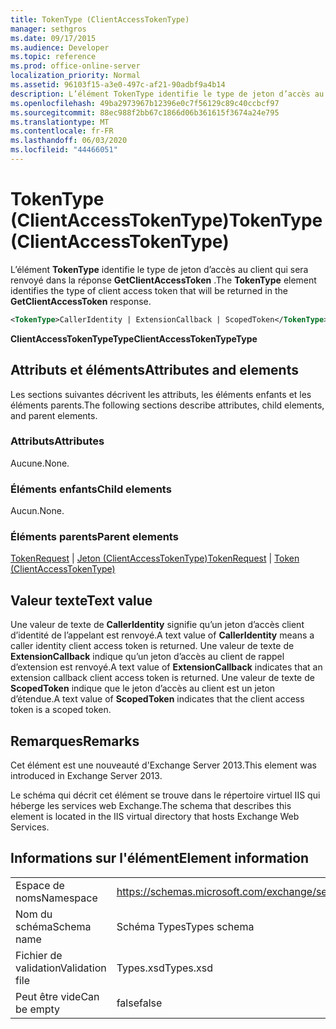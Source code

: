 ```yaml
---
title: TokenType (ClientAccessTokenType)
manager: sethgros
ms.date: 09/17/2015
ms.audience: Developer
ms.topic: reference
ms.prod: office-online-server
localization_priority: Normal
ms.assetid: 96103f15-a3e0-497c-af21-90adbf9a4b14
description: L’élément TokenType identifie le type de jeton d’accès au client qui sera renvoyé dans la réponse GetClientAccessToken.
ms.openlocfilehash: 49ba2973967b12396e0c7f56129c89c40ccbcf97
ms.sourcegitcommit: 88ec988f2bb67c1866d06b361615f3674a24e795
ms.translationtype: MT
ms.contentlocale: fr-FR
ms.lasthandoff: 06/03/2020
ms.locfileid: "44466051"
---
```

# <a name="tokentype-clientaccesstokentype"></a><span data-ttu-id="00b37-103">TokenType (ClientAccessTokenType)</span><span class="sxs-lookup"><span data-stu-id="00b37-103">TokenType (ClientAccessTokenType)</span></span>

<span data-ttu-id="00b37-104">L’élément **TokenType** identifie le type de jeton d’accès au client qui sera renvoyé dans la réponse **GetClientAccessToken** .</span><span class="sxs-lookup"><span data-stu-id="00b37-104">The **TokenType** element identifies the type of client access token that will be returned in the **GetClientAccessToken** response.</span></span> 
  
```XML
<TokenType>CallerIdentity | ExtensionCallback | ScopedToken</TokenType>
```

 <span data-ttu-id="00b37-105">**ClientAccessTokenTypeType**</span><span class="sxs-lookup"><span data-stu-id="00b37-105">**ClientAccessTokenTypeType**</span></span>
## <a name="attributes-and-elements"></a><span data-ttu-id="00b37-106">Attributs et éléments</span><span class="sxs-lookup"><span data-stu-id="00b37-106">Attributes and elements</span></span>

<span data-ttu-id="00b37-107">Les sections suivantes décrivent les attributs, les éléments enfants et les éléments parents.</span><span class="sxs-lookup"><span data-stu-id="00b37-107">The following sections describe attributes, child elements, and parent elements.</span></span>
  
### <a name="attributes"></a><span data-ttu-id="00b37-108">Attributs</span><span class="sxs-lookup"><span data-stu-id="00b37-108">Attributes</span></span>

<span data-ttu-id="00b37-109">Aucune.</span><span class="sxs-lookup"><span data-stu-id="00b37-109">None.</span></span>
  
### <a name="child-elements"></a><span data-ttu-id="00b37-110">Éléments enfants</span><span class="sxs-lookup"><span data-stu-id="00b37-110">Child elements</span></span>

<span data-ttu-id="00b37-111">Aucun.</span><span class="sxs-lookup"><span data-stu-id="00b37-111">None.</span></span>
  
### <a name="parent-elements"></a><span data-ttu-id="00b37-112">Éléments parents</span><span class="sxs-lookup"><span data-stu-id="00b37-112">Parent elements</span></span>

<span data-ttu-id="00b37-113">[TokenRequest](tokenrequest.md)  |  [Jeton (ClientAccessTokenType)](token-clientaccesstokentype.md)</span><span class="sxs-lookup"><span data-stu-id="00b37-113">[TokenRequest](tokenrequest.md) | [Token (ClientAccessTokenType)](token-clientaccesstokentype.md)</span></span>
  
## <a name="text-value"></a><span data-ttu-id="00b37-114">Valeur texte</span><span class="sxs-lookup"><span data-stu-id="00b37-114">Text value</span></span>

<span data-ttu-id="00b37-115">Une valeur de texte de **CallerIdentity** signifie qu’un jeton d’accès client d’identité de l’appelant est renvoyé.</span><span class="sxs-lookup"><span data-stu-id="00b37-115">A text value of **CallerIdentity** means a caller identity client access token is returned.</span></span> <span data-ttu-id="00b37-116">Une valeur de texte de **ExtensionCallback** indique qu’un jeton d’accès au client de rappel d’extension est renvoyé.</span><span class="sxs-lookup"><span data-stu-id="00b37-116">A text value of **ExtensionCallback** indicates that an extension callback client access token is returned.</span></span> <span data-ttu-id="00b37-117">Une valeur de texte de **ScopedToken** indique que le jeton d’accès au client est un jeton d’étendue.</span><span class="sxs-lookup"><span data-stu-id="00b37-117">A text value of **ScopedToken** indicates that the client access token is a scoped token.</span></span> 
  
## <a name="remarks"></a><span data-ttu-id="00b37-118">Remarques</span><span class="sxs-lookup"><span data-stu-id="00b37-118">Remarks</span></span>

<span data-ttu-id="00b37-119">Cet élément est une nouveauté d'Exchange Server 2013.</span><span class="sxs-lookup"><span data-stu-id="00b37-119">This element was introduced in Exchange Server 2013.</span></span>
  
<span data-ttu-id="00b37-120">Le schéma qui décrit cet élément se trouve dans le répertoire virtuel IIS qui héberge les services web Exchange.</span><span class="sxs-lookup"><span data-stu-id="00b37-120">The schema that describes this element is located in the IIS virtual directory that hosts Exchange Web Services.</span></span>
  
## <a name="element-information"></a><span data-ttu-id="00b37-121">Informations sur l'élément</span><span class="sxs-lookup"><span data-stu-id="00b37-121">Element information</span></span>

|||
|:-----|:-----|
|<span data-ttu-id="00b37-122">Espace de noms</span><span class="sxs-lookup"><span data-stu-id="00b37-122">Namespace</span></span>  <br/> |https://schemas.microsoft.com/exchange/services/2006/types  <br/> |
|<span data-ttu-id="00b37-123">Nom du schéma</span><span class="sxs-lookup"><span data-stu-id="00b37-123">Schema name</span></span>  <br/> |<span data-ttu-id="00b37-124">Schéma Types</span><span class="sxs-lookup"><span data-stu-id="00b37-124">Types schema</span></span>  <br/> |
|<span data-ttu-id="00b37-125">Fichier de validation</span><span class="sxs-lookup"><span data-stu-id="00b37-125">Validation file</span></span>  <br/> |<span data-ttu-id="00b37-126">Types.xsd</span><span class="sxs-lookup"><span data-stu-id="00b37-126">Types.xsd</span></span>  <br/> |
|<span data-ttu-id="00b37-127">Peut être vide</span><span class="sxs-lookup"><span data-stu-id="00b37-127">Can be empty</span></span>  <br/> |<span data-ttu-id="00b37-128">false</span><span class="sxs-lookup"><span data-stu-id="00b37-128">false</span></span>  <br/> |
   

